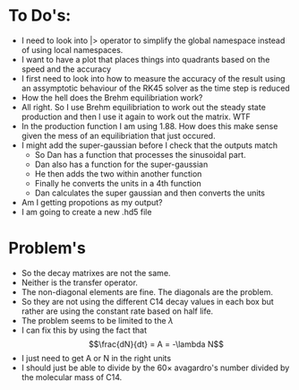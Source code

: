 # To Do's:
 - I need to look into |> operator to simplify the global namespace 
instead of using local namespaces.
 - I want to have a plot that places things into quadrants based on 
 the speed and the accuracy 
 - I first need to look into how to measure the accuracy of the result
 using an assymptotic behaviour of the RK45 solver as the time step is
 reduced 
 - How the hell does the Brehm equilibriation work?
 - All right. So I use Brehm equilibriation to work out the steady state 
 production and then I use it again to work out the matrix. WTF
 - In the production function I am using 1.88. How does this make sense 
 given the mess of an equilibriation that just occured.
 - I might add the super-gaussian before I check that the outputs match
    - So Dan has a function that processes the sinusoidal part.
    - Dan also has a function for the super-gaussian
    - He then adds the two within another function 
    - Finally he converts the units in a 4th function 
    - Dan calculates the super gaussian and then converts the units
 - Am I getting propotions as my output?
 - I am going to create a new .hd5 file 

# Problem's
 - So the decay matrixes are not the same.
 - Neither is the transfer operator.
 - The non-diagonal elements are fine. The diagonals are the problem.
 - So they are not using the different C14 decay values in each box 
 but rather are using the constant rate based on half life. 
 - The problem seems to be limited to the $\lambda$ 
 - I can fix this by using the fact that $$\frac{dN}{dt} = A = -\lambda N$$
 - I just need to get A or N in the right units
 - I should just be able to divide by the $60 \times$ avagardro's number 
 divided by the molecular mass of C14.
